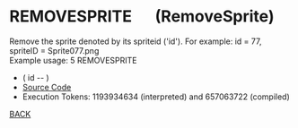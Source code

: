 # REMOVESPRITE &emsp; (RemoveSprite)
Remove the sprite denoted by its spriteid ('id'). For example: id = 77, spriteID = Sprite077.png<br/>Example usage: 5 REMOVESPRITE
* ( id -- )
* [Source Code](../words/graphics/RemoveSprite.cs)
* Execution Tokens: 1193934634 (interpreted) and 657063722 (compiled)


[BACK](builtins.md#RemoveSprite)

